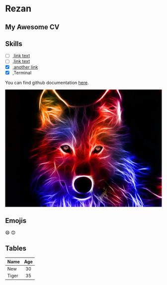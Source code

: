# Rezan

## My Awesome CV

<h2>Skills</h2>

- [ ] ,[link text](http://www.google.com)
- [ ] ,[link text](http://www.google.com)
- [x] ,[another link](http://www.google.com)
- [x] ,Terminal

You can find github documentation [here](https://help.github.com/en).

![your image](images/wolf.jpg)

## Emojis

:smile:
:blush:

## Tables

| Name | Age   |
|-----| :---: |
| New  |  30   |
| Tiger  |  35   |
